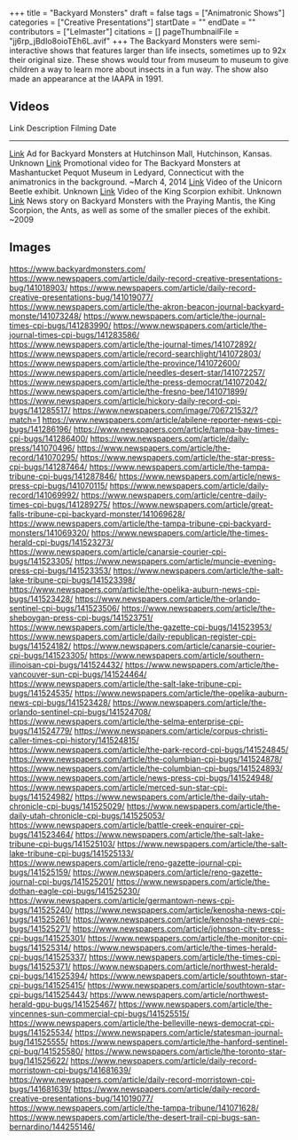 +++
title = "Backyard Monsters"
draft = false
tags = ["Animatronic Shows"]
categories = ["Creative Presentations"]
startDate = ""
endDate = ""
contributors = ["Lelmaster"]
citations = []
pageThumbnailFile = "jj6rp_jBdIo8oioTEh6L.avif"
+++
The Backyard Monsters were semi-interactive shows that features larger than life insects, sometimes up to 92x their original size. These shows would tour from museum to museum to give children a way to learn more about insects in a fun way. The show also made an appearance at the IAAPA in 1991.

## Videos

  Link                                   Description                                                                                                                                   Filming Date
  -------------------------------------- --------------------------------------------------------------------------------------------------------------------------------------------- -----------------
  [Link](https://youtu.be/4iPGHcNVxkA)   Ad for Backyard Monsters at Hutchinson Mall, Hutchinson, Kansas.                                                                              Unknown
  [Link](https://youtu.be/cVnUzhq9dio)   Promotional video for The Backyard Monsters at Mashantucket Pequot Museum in Ledyard, Connecticut with the animatronics in the background.    ~March 4, 2014
  [Link](https://youtu.be/EdDHPFEnI0I)   Video of the Unicorn Beetle exhibit.                                                                                                          Unknown
  [Link](https://youtu.be/NA00ZLs1Qsg)   Video of the King Scorpion exhibit.                                                                                                           Unknown
  [Link](https://youtu.be/MGmgTBhpnX0)   News story on Backyard Monsters with the Praying Mantis, the King Scorpion, the Ants, as well as some of the smaller pieces of the exhibit.   ~2009

## Images

https://www.backyardmonsters.com/
https://www.newspapers.com/article/daily-record-creative-presentations-bug/141018903/
https://www.newspapers.com/article/daily-record-creative-presentations-bug/141019077/
https://www.newspapers.com/article/the-akron-beacon-journal-backyard-monste/141073248/
https://www.newspapers.com/article/the-journal-times-cpi-bugs/141283990/
https://www.newspapers.com/article/the-journal-times-cpi-bugs/141283586/
https://www.newspapers.com/article/the-journal-times/141072892/
https://www.newspapers.com/article/record-searchlight/141072803/
https://www.newspapers.com/article/the-province/141072600/
https://www.newspapers.com/article/needles-desert-star/141072257/
https://www.newspapers.com/article/the-press-democrat/141072042/
https://www.newspapers.com/article/the-fresno-bee/141071899/
https://www.newspapers.com/article/hickory-daily-record-cpi-bugs/141285517/
https://www.newspapers.com/image/706721532/?match=1
https://www.newspapers.com/article/abilene-reporter-news-cpi-bugs/141286196/
https://www.newspapers.com/article/tampa-bay-times-cpi-bugs/141286400/
https://www.newspapers.com/article/daily-press/141070496/
https://www.newspapers.com/article/the-record/141070295/
https://www.newspapers.com/article/the-star-press-cpi-bugs/141287464/
https://www.newspapers.com/article/the-tampa-tribune-cpi-bugs/141287846/
https://www.newspapers.com/article/news-press-cpi-bugs/141070115/
https://www.newspapers.com/article/daily-record/141069992/
https://www.newspapers.com/article/centre-daily-times-cpi-bugs/141289275/
https://www.newspapers.com/article/great-falls-tribune-cpi-backyard-monster/141069628/
https://www.newspapers.com/article/the-tampa-tribune-cpi-backyard-monsters/141069320/
https://www.newspapers.com/article/the-times-herald-cpi-bugs/141523273/
https://www.newspapers.com/article/canarsie-courier-cpi-bugs/141523305/
https://www.newspapers.com/article/muncie-evening-press-cpi-bugs/141523353/
https://www.newspapers.com/article/the-salt-lake-tribune-cpi-bugs/141523398/
https://www.newspapers.com/article/the-opelika-auburn-news-cpi-bugs/141523428/
https://www.newspapers.com/article/the-orlando-sentinel-cpi-bugs/141523506/
https://www.newspapers.com/article/the-sheboygan-press-cpi-bugs/141523751/
https://www.newspapers.com/article/the-gazette-cpi-bugs/141523953/
https://www.newspapers.com/article/daily-republican-register-cpi-bugs/141524182/
https://www.newspapers.com/article/canarsie-courier-cpi-bugs/141523305/
https://www.newspapers.com/article/southern-illinoisan-cpi-bugs/141524432/
https://www.newspapers.com/article/the-vancouver-sun-cpi-bugs/141524464/
https://www.newspapers.com/article/the-salt-lake-tribune-cpi-bugs/141524535/
https://www.newspapers.com/article/the-opelika-auburn-news-cpi-bugs/141523428/
https://www.newspapers.com/article/the-orlando-sentinel-cpi-bugs/141524708/
https://www.newspapers.com/article/the-selma-enterprise-cpi-bugs/141524779/
https://www.newspapers.com/article/corpus-christi-caller-times-cpi-history/141524815/
https://www.newspapers.com/article/the-park-record-cpi-bugs/141524845/
https://www.newspapers.com/article/the-columbian-cpi-bugs/141524878/
https://www.newspapers.com/article/the-columbian-cpi-bugs/141524893/
https://www.newspapers.com/article/news-press-cpi-bugs/141524948/
https://www.newspapers.com/article/merced-sun-star-cpi-bugs/141524982/
https://www.newspapers.com/article/the-daily-utah-chronicle-cpi-bugs/141525029/
https://www.newspapers.com/article/the-daily-utah-chronicle-cpi-bugs/141525053/
https://www.newspapers.com/article/battle-creek-enquirer-cpi-bugs/141523464/
https://www.newspapers.com/article/the-salt-lake-tribune-cpi-bugs/141525103/
https://www.newspapers.com/article/the-salt-lake-tribune-cpi-bugs/141525133/
https://www.newspapers.com/article/reno-gazette-journal-cpi-bugs/141525159/
https://www.newspapers.com/article/reno-gazette-journal-cpi-bugs/141525201/
https://www.newspapers.com/article/the-dothan-eagle-cpi-bugs/141525230/
https://www.newspapers.com/article/germantown-news-cpi-bugs/141525240/
https://www.newspapers.com/article/kenosha-news-cpi-bugs/141525261/
https://www.newspapers.com/article/kenosha-news-cpi-bugs/141525271/
https://www.newspapers.com/article/johnson-city-press-cpi-bugs/141525301/
https://www.newspapers.com/article/the-monitor-cpi-bugs/141525314/
https://www.newspapers.com/article/the-times-herald-cpi-bugs/141525337/
https://www.newspapers.com/article/the-times-cpi-bugs/141525371/
https://www.newspapers.com/article/northwest-herald-cpi-bugs/141525394/
https://www.newspapers.com/article/southtown-star-cpi-bugs/141525415/
https://www.newspapers.com/article/southtown-star-cpi-bugs/141525443/
https://www.newspapers.com/article/northwest-herald-gpu-bugs/141525467/
https://www.newspapers.com/article/the-vincennes-sun-commercial-cpi-bugs/141525515/
https://www.newspapers.com/article/the-belleville-news-democrat-cpi-bugs/141525534/
https://www.newspapers.com/article/statesman-journal-bug/141525555/
https://www.newspapers.com/article/the-hanford-sentinel-cpi-bug/141525580/
https://www.newspapers.com/article/the-toronto-star-bug/141525622/
https://www.newspapers.com/article/daily-record-morristown-cpi-bugs/141681639/
https://www.newspapers.com/article/daily-record-morristown-cpi-bugs/141681639/
https://www.newspapers.com/article/daily-record-creative-presentations-bug/141019077/
https://www.newspapers.com/article/the-tampa-tribune/141071628/
https://www.newspapers.com/article/the-desert-trail-cpi-bugs-san-bernardino/144255146/
